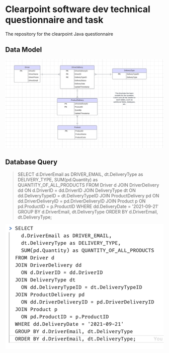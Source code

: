 # Clearpoint software dev technical questionnaire and task

The repository for the clearpoint Java questionnaire

## Data Model
![ERD Diagram](ERD.png)

## Database Query
> SELECT
    d.DriverEmail as DRIVER_EMAIL,
    dt.DeliveryType as DELIVERY_TYPE,
    SUM(pd.Quantity) as QUANTITY_OF_ALL_PRODUCTS
  FROM Driver d
  JOIN DriverDelivery dd 
    ON d.DriverID = dd.DriverID
  JOIN DeliveryType dt
    ON dd.DeliveryTypeID = dt.DeliveryTypeID
  JOIN ProductDelivery pd
    ON dd.DriverDeliveryID = pd.DriverDeliveryID
  JOIN Product p
    ON pd.ProductID = p.ProductID
  WHERE dd.DeliveryDate = '2021-09-21'
  GROUP BY d.DriverEmail, dt.DeliveryType
  ORDER BY d.DriverEmail, dt.DeliveryType;

![SQL Query](QueryScreenshot.png)